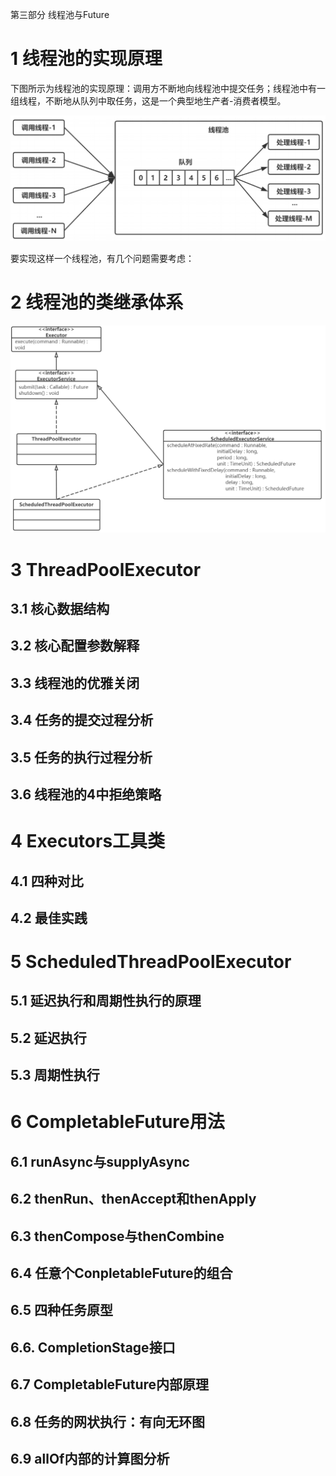 第三部分 线程池与Future

# 1 线程池的实现原理

下图所示为线程池的实现原理：调用方不断地向线程池中提交任务；线程池中有一组线程，不断地从队列中取任务，这是一个典型地生产者-消费者模型。

![image-20210921193536503](assest/image-20210921193536503.png)

要实现这样一个线程池，有几个问题需要考虑：



# 2 线程池的类继承体系

![image-20210921194814218](assest/image-20210921194814218.png)

# 3 ThreadPoolExecutor

## 3.1 核心数据结构

## 3.2 核心配置参数解释

## 3.3 线程池的优雅关闭

## 3.4 任务的提交过程分析

## 3.5 任务的执行过程分析

## 3.6 线程池的4中拒绝策略

# 4 Executors工具类

## 4.1 四种对比

## 4.2 最佳实践

# 5 ScheduledThreadPoolExecutor

## 5.1 延迟执行和周期性执行的原理

## 5.2 延迟执行

## 5.3 周期性执行

# 6 CompletableFuture用法

## 6.1 runAsync与supplyAsync

## 6.2 thenRun、thenAccept和thenApply

## 6.3 thenCompose与thenCombine

## 6.4 任意个ConpletableFuture的组合

## 6.5 四种任务原型

## 6.6. CompletionStage接口

## 6.7 CompletableFuture内部原理

## 6.8 任务的网状执行：有向无环图

## 6.9 allOf内部的计算图分析